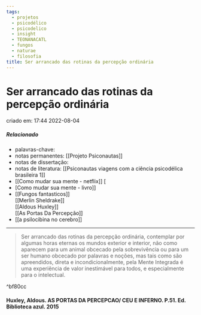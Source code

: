 ```yaml
---
tags:
  - projetos
  - psicodélico
  - psicodelico
  - insight
  - TEONANACATL
  - fungos
  - naturae
  - filosofia
title: Ser arrancado das rotinas da percepção ordinária
---
```


# Ser arrancado das rotinas da percepção ordinária

criado em: 17:44 2022-08-04

##### Relacionado

- palavras-chave: 
- notas permanentes: [[Projeto Psiconautas]] 
- notas de dissertação:
- notas de literatura: [[Psiconautas viagens com a ciência psicodélica brasileira 1]] 
- [[Como mudar sua mente - netflix]] [
- [Como mudar sua mente - livro]] 
- [[Fungos fantasticos]]  
[[Merlin Sheldrake]]  
[[Aldous Huxley]]  
[[As Portas Da Percepção]]
- [[a psilocibina no cerebro]] 

---

>Ser arrancado das rotinas da percepção ordinária, contemplar por algumas horas eternas os mundos exterior e interior, não como aparecem para um animal obcecado pela sobrevivência ou para um ser humano obcecado por palavras e noções, mas tais como são apreendidos, direta e incondicionalmente, pela Mente Integrada é uma experiência de valor inestimável para todos, e especialmente para o intelectual.

^bf80cc

#### Huxley, Aldous. AS PORTAS DA PERCEPCAO/ CEU E INFERNO. P.51. Ed. Biblioteca azul. 2015
